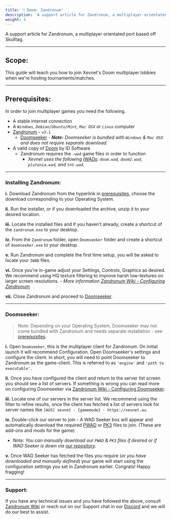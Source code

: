 ```yaml
---
title: 'ℹ️ Doom: Zandronum'
description: 'A support article for Zandronum, a multiplayer orientated port based off Skulltag.'
weight: 4
---
```


A support article for Zandronum, a multiplayer orientated port based off Skulltag.

---

## Scope: 

This guide will teach you how to join Xevnet's Doom multiplayer lobbies when we're hosting tournaments/matches. 

---

## Prerequisites:

In order to join multiplayer games you need the following.

- A stable internet connection
- A <i>`Windows`, `Debian/Ubuntu/Mint`, `Mac OSX`</i> or <i>`Linux`</i> computer
- [Zandronum](https://zandronum.com/download) - `v3.1`
  - [Doomseeker](http://doomseeker.drdteam.org/) - <i><b>Note:</b> Doomseeker is bundled with `Windows` & `Mac OSX` and does not require separate download.</i>
- A valid copy of [Doom](https://store.steampowered.com/bundle/27490/DOOM_Classic_Bundle/) by ID Software
  - Zandronum requires the `.wad` game files in order to function
    - <i>Xevnet uses the following [IWADs](https://zdoom.org/wiki/IWAD): `doom.wad`, `doom2.wad`, `plutonia.wad`, and `tnt.wad`.</i>

---

### Installing Zandronum:

<b>i.</b> Download Zandronum from the hyperlink in [prerequisites](/guides/doom/#prerequisites), choose the download corresponding to your Operating System.

<b>ii.</b> Run the installer, or if you downloaded the archive, unzip it to your desired location. 

<b>iii.</b> Locate the installed files and if you haven't already, create a shortcut of the `zandronum.exe` to your desktop.

<b>iv.</b> From the `Zandronum` folder, open `Doomseeker` folder and create a shortcut of `doomseeker.exe` to your desktop.

<b>v.</b> Run Zandronum and complete the first time setup, you will be asked to locate your `IWAD` files. 

<b>vi.</b> Once you're in-game adjust your Settings, Controls, Graphics as desired. We recommend using HQ texture filtering to improve harsh low-textures on larger screen resolutions. - <i>More information [Zandronum Wiki - Configuring Zandronum](https://wiki.zandronum.com/Configuring_Zandronum)</i>

<b>vii.</b> Close Zandronum and proceed to [Doomseeker](/guides/doom/#doomseeker).

---

### Doomseeker:

> Note: Depending on your Operating System, Doomseeker may not come bundled with Zandronum and needs separate installation - see [prerequisites](/guides/doom/#prerequisites).

<b>i.</b> Open `Doomseeker`, this is the multiplayer client for Zandronum. On initial launch it will recommend Configuration. Open Doomseeker's settings and configure the client. In short, you will need to point Doomseeker to Zandronum as the game-client. This is referred to as `'engine'` and `'path to executable'`.

<b>ii.</b> Once you have configured the client and return to the server list screen you should see a list of servers. If something is wrong you can read more on configuring Doomseeker via [Zandronum Wiki - Configuring Doomseeker](https://wiki.zandronum.com/Install_Doomseeker).

<b>iii.</b> Locate one of our servers in the server list. We recommend using the filter to refine results, once the client has fetched a list of servers look for server names like `[AUS] xevnet - {gamemode} - https://xevnet.au`.

<b>iv.</b> Double-click our server to join - A WAD Seeker box will appear and automatically download the required [PWAD](https://doomwiki.org/wiki/PWAD) or [PK3](https://doomwiki.org/wiki/PK3) files to join. (These are add-ons and mods for the game)
  - <i>Note: You can manually download our `PWAD` & `PK3` files if desired or if WAD Seeker is down via [our repository](https://doom.xevrac.com/wads/).</i>

<b>v.</b> Once WAD Seeker has fetched the files you require (<i>or you have downloaded and manually defined</i>) your game will start using the configuration settings you set in Zandronum earlier. Congrats! Happy fragging!

---

### Support:

If you have any technical issues and you have followed the above, consult [Zandronum Wiki](https://wiki.zandronum.com/Main_Page) or reach out on our Support chat in our [Discord](https://xevnet.au) and we will do our best to assist.